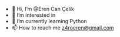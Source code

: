 - 👋 Hi, I’m @Eren Can Çelik
- 👀 I’m interested in 
- 🌱 I’m currently learning Python
- 📫 How to reach me z4roeren@gmail.com
